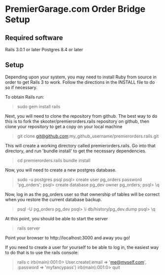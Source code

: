 PremierGarage.com Order Bridge Setup
====================================

Required software
-----------------

Rails 3.0.1 or later
Postgres 8.4 or later

Setup
-----

Depending upon your system, you may need to install Ruby from source in order to get Rails 3 to work. Follow the directions in the INSTALL file to do so if necessary.

To obtain Rails run:
> sudo gem install rails

Next, you will need to clone the repository from github. The best way to do this is to fork the skooter/premierorders.rails repository on github, then clone your
repository to get a copy on your local machine

> git clone git@github.com:my_github_username/premierorders.rails.git

This will create a working directory called premierorders.rails. Go into that directory, and run 'bundle install' to get the necessary dependencies.

> cd premierorders.rails
> bundle install

Now, you will need to create a new postgres database.

> sudo -u postgres psql
> psql> create user pg_orders password 'pg_orders';
> psql> create database pg_dev owner pg_orders;
> psql> \q

Now, log in as the pg_orders user so that ownership of tables will be correct when you restore the current database backup.

> psql -U pg_orders pg_dev
> psql> \i db/history/pg_dev.dump
> psql> \q

At this point, you should be able to start the server

> rails server

Point your browser to http://localhost:3000 and away you go!

If you need to create a user for yourself to be able to log in, the easiest way to do that is to use the rails console:

> rails c
> irb(main):001:0> User.create(:email => 'me@myself.com', :password => 'myfancypass')
> irb(main):001:0> quit

